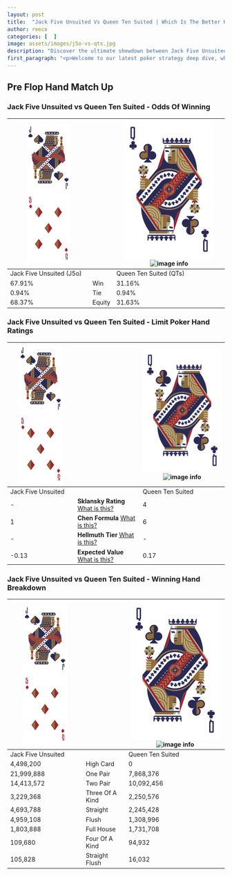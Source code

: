 ```yaml
---
layout: post
title:  "Jack Five Unsuited Vs Queen Ten Suited | Which Is The Better Hand In Poker? A Complete Guide"
author: reece
categories: [  ]
image: assets/images/j5o-vs-qts.jpg
description: "Discover the ultimate showdown between Jack Five Unsuited and Queen Ten Suited in poker! Uncover the odds, strategies, and scenarios where one hand triumphs over the other. Get ready to up your poker game with this thrilling analysis."
first_paragraph: "<p>Welcome to our latest poker strategy deep dive, where we're pitting two distinct hands against each other in a high-stakes showdown: Jack Five Unsuited vs Queen Ten Suited.</p><p>In the dynamic world of poker, every decision counts, and knowing which hand holds the upper hand is key to your success at the table.</p><p>In this article, we'll dissect these two hands, explore the scenarios where one dominates the other, and equip you with the knowledge to make strategic choices that can tip the odds in your favor.</p><p>Get ready to unravel the intriguing dynamics of these poker hands and elevate your game to new heights.</p>"
---
```




[comment]: # (sp0)

## Pre Flop Hand Match Up

<div class="table hand-ratings" markdown="1"> 



### Jack Five Unsuited vs Queen Ten Suited - Odds Of Winning


    
| ![image info](assets/images/hand1/J.png) ![image info](assets/images/hand1/5o.png) |  | ![image info](assets/images/hand2/Q.png) ![image info](assets/images/hand2/Ts.png) |
| -------- | -------- | -------- |
| Jack Five Unsuited (J5o) |  | Queen Ten Suited (QTs) |
| 67.91% | Win | 31.16% |
| 0.94% | Tie | 0.94% |
| 68.37% | Equity | 31.63% |




[comment]: # (sp1)



### Jack Five Unsuited vs Queen Ten Suited - Limit Poker Hand Ratings


    
| ![image info](assets/images/hand1/J.png) ![image info](assets/images/hand1/5o.png) |  | ![image info](assets/images/hand2/Q.png) ![image info](assets/images/hand2/Ts.png) |
| -------- | -------- | -------- |
| Jack Five Unsuited |  | Queen Ten Suited |
| - | **Sklansky Rating** [What is this?](/sklansky-rating-explained) | 4 |
| 1 | **Chen Formula** [What is this?](/chen-formula-explained) | 6 |
| - | **Hellmuth Tier** [What is this?](/Hellmuth-tier-explained) | - |
| -0.13 | **Expected Value** [What is this?](/expected-value-explained) | 0.17 |




[comment]: # (sp2)



### Jack Five Unsuited vs Queen Ten Suited - Winning Hand Breakdown


    
| ![image info](assets/images/hand1/J.png) ![image info](assets/images/hand1/5o.png) |  | ![image info](assets/images/hand2/Q.png) ![image info](assets/images/hand2/Ts.png) |
| -------- | -------- | -------- |
| Jack Five Unsuited |  | Queen Ten Suited |
| 4,498,200 | High Card | 0 |
| 21,999,888 | One Pair | 7,868,376 |
| 14,413,572 | Two Pair | 10,092,456 |
| 3,229,368 | Three Of A Kind | 2,250,576 |
| 4,693,788 | Straight | 2,245,428 |
| 4,959,108 | Flush | 1,308,996 |
| 1,803,888 | Full House | 1,731,708 |
| 109,680 | Four Of A Kind | 94,932 |
| 105,828 | Straight Flush | 16,032 |




[comment]: # (sp3)



</div>

[comment]: # (sp4)



[comment]: # (sp5)

